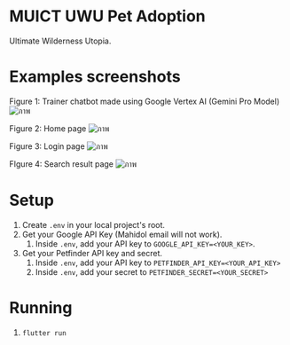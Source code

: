 # MUICT UWU Pet Adoption
Ultimate Wilderness Utopia.

# Examples screenshots
Figure 1: Trainer chatbot made using Google Vertex AI (Gemini Pro Model)
![ภาพ](https://github.com/user-attachments/assets/2d5d9c0f-3c2d-429a-8cd0-af077c51124b)

Figure 2: Home page
![ภาพ](https://github.com/user-attachments/assets/6d9ac565-c978-4ffc-8525-725b03b263fe)

Figure 3: Login page
![ภาพ](https://github.com/user-attachments/assets/f518635b-83ad-455f-b5e3-4f4091a1bd5f)

FIgure 4: Search result page
![ภาพ](https://github.com/user-attachments/assets/f85b2304-0e9d-4631-bd6b-47e7b38ff0c9)

# Setup
1. Create `.env` in your local project's root.
2. Get your Google API Key (Mahidol email will not work).
   1. Inside `.env`, add your API key to `GOOGLE_API_KEY=<YOUR_KEY>`.
3. Get your Petfinder API key and secret.
   1. Inside `.env`, add your API key to `PETFINDER_API_KEY=<YOUR_API_KEY>`
   2. Inside `.env`, add your secret to `PETFINDER_SECRET=<YOUR_SECRET>`

# Running
1. `flutter run`
